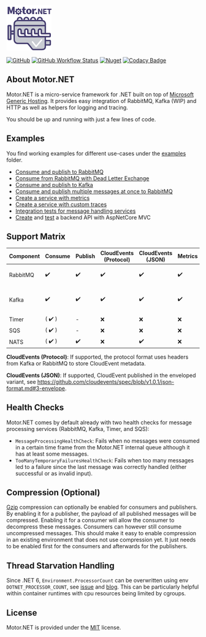 ![Motor.NET Logo](./rsc/Icon_Motor_NET_128_Typo.png "Motor.NET - Drives your microservices")

[![GitHub](https://img.shields.io/github/license/GDATASoftwareAG/motornet)](https://raw.githubusercontent.com/GDATASoftwareAG/motornet/master/LICENSE)
[![GitHub Workflow Status](https://img.shields.io/github/actions/workflow/status/GDATASoftwareAG/motornet/dotnet.yml?branch=master)](https://github.com/GDATASoftwareAG/motornet/actions)
[![Nuget](https://img.shields.io/nuget/v/Motor.Extensions.Hosting)](https://www.nuget.org/packages/Motor.Extensions.Hosting/)
[![Codacy Badge](https://app.codacy.com/project/badge/Grade/f74a6fde2c2d490bb60f42590d554e1c)](https://www.codacy.com/gh/GDATASoftwareAG/motornet/dashboard?utm_source=github.com&amp;utm_medium=referral&amp;utm_content=GDATASoftwareAG/motornet&amp;utm_campaign=Badge_Grade)

## About Motor.NET

Motor.NET is a micro-service framework for .NET built on top of [Microsoft Generic Hosting](https://docs.microsoft.com/en-us/aspnet/core/fundamentals/host/generic-host?view=aspnetcore-3.1).
It provides easy integration of RabbitMQ, Kafka (WIP) and HTTP as well as helpers for logging and tracing.

You should be up and running with just a few lines of code.

## Examples

You find working examples for different use-cases under the [examples](./examples) folder.

- [Consume and publish to RabbitMQ](./examples/ConsumeAndPublishWithRabbitMQ)
- [Consume from RabbitMQ with Dead Letter Exchange](./examples/ConsumeWithRabbitMQAndDeadLetterExchange)
- [Consume and publish to Kafka](./examples/ConsumeAndPublishWithKafka)
- [Consume and publish multiple messages at once to RabbitMQ](./examples/ConsumeAndMultiOutputPublisherWithRabbitMQ)
- [Create a service with metrics](./examples/MetricsExample)
- [Create a service with custom traces](./examples/OpenTelemetryExample)
- [Integration tests for message handling services](./examples/ConsumeAndPublishWithKafka_IntegrationTest)
- [Create](../examples/MvcExample) and [test](../examples/MvcExample__IntegrationTest) a backend API with AspNetCore MVC

## Support Matrix

| Component | Consume                | Publish              | CloudEvents (Protocol) | CloudEvents (JSON) | Metrics            | Compression        | Custom                          |
|-----------|------------------------|----------------------|------------------------|--------------------|--------------------|--------------------|---------------------------------|
| RabbitMQ  | :heavy_check_mark:     | :heavy_check_mark:   | :heavy_check_mark:     | :heavy_check_mark: | :heavy_check_mark: | :heavy_check_mark: | priority, dynamic routing       |
| Kafka     | :heavy_check_mark:     | :heavy_check_mark:   | :heavy_check_mark:     | :heavy_check_mark: | :heavy_check_mark: | :heavy_check_mark: | partitioning key, dynamic topic |
| Timer     | ( :heavy_check_mark: ) | -                    | :x:                    | :x:                | :x:                | :x:                |                                 |
| SQS       | ( :heavy_check_mark: ) | -                    | :x:                    | :x:                | :x:                | :x:                |                                 |
| NATS      | ( :heavy_check_mark: ) | :heavy_check_mark:   | :x:                    | :heavy_check_mark: | :x:                | :x:                |                                 |

**CloudEvents (Protocol)**: If supported, the protocol format uses headers from Kafka or RabbitMQ to store CloudEvent metadata.

**CloudEvents (JSON)**: If supported, CloudEvent published in the enveloped variant, see https://github.com/cloudevents/spec/blob/v1.0.1/json-format.md#3-envelope. 

## Health Checks

Motor.NET comes by default already with two health checks for message processing services (RabbitMQ, Kafka, Timer, and SQS):

- `MessageProcessingHealthCheck`: Fails when no messages were consumed in a certain time frame from the Motor.NET internal queue although it has at least some messages.
- `TooManyTemporaryFailuresHealthCheck`: Fails when too many messages led to a failure since the last message was correctly handled (either successful or as invalid input).

## Compression (Optional)

[Gzip][gzip] compression can optionally be enabled for consumers and publishers. By enabling it for a publisher, the payload of
all published messages will be compressed. Enabling it for a consumer will allow the consumer to decompress these
messages. Consumers can however still consume uncompressed messages. This should make it easy to enable compression in
an existing environment that does not use compression yet. It just needs to be enabled first for the consumers and
afterwards for the publishers.

## Thread Starvation Handling

Since .NET 6, `Environment.ProcessorCount` can be overwritten using env `DOTNET_PROCESSOR_COUNT`, see [issue](https://github.com/dotnet/runtime/issues/48094) and [blog](https://devblogs.microsoft.com/dotnet/announcing-net-6/#optimizing-scaling). This can be particularly helpful within container runtimes with cpu resources being limited by cgroups.

## License

Motor.NET is provided under the [MIT](./LICENSE) license.

[gzip]: https://www.gnu.org/software/gzip/
